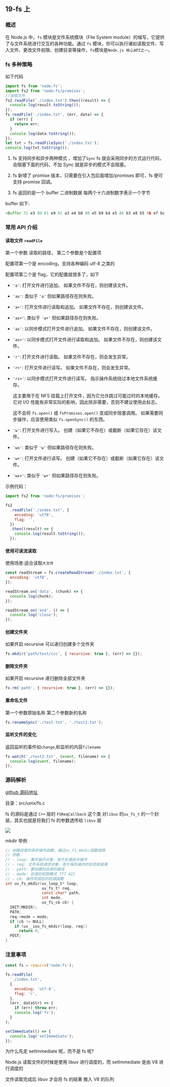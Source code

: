 ## 19-fs 上

### 概述

在 Node.js 中，`fs` 模块是文件系统模块（File System module）的缩写，它提供了与文件系统进行交互的各种功能。通过 `fs` 模块，你可以执行诸如读取文件、写入文件、更改文件权限、创建目录等操作，`fs`模块是`Node.js 核心API之一`。

### fs 多种策略

如下代码

```js
import fs from 'node:fs';
import fs2 from 'node:fs/promises';
//读取文件
fs2.readFile('./index.txt').then((result) => {
  console.log(result.toString());
});
fs.readFile('./index.txt', (err, data) => {
  if (err) {
    return err;
  }
  console.log(data.toString());
});
let txt = fs.readFileSync('./index.txt');
console.log(txt.toString());
```

1. fs 支持同步和异步两种模式 ，增加了`Sync` fs 就会采用同步的方式运行代码，会阻塞下面的代码，不加 Sync 就是异步的模式不会阻塞。

2. fs 新增了 promise 版本，只需要在引入包后面增加/promises 即可，fs 便可支持 promise 回调。

3. fs 返回的是一个 buffer 二进制数据 每两个十六进制数字表示一个字节

buffer 如下:

```js
<Buffer 31 e3 80 81 e9 82 a3 e4 b8 80 e5 b9 b4 e5 86 b3 e8 b5 9b ef bc 8c e6 98 af 53 53 47 e5 af b9 e6 88 98 53 4b 54 ef bc 8c e6 9c 80 e7 bb 88 e6 af 94 e5 ... 635 more bytes>
```

### 常用 API 介绍

#### 读取文件 `readFile`

第一个参数 读取的路径， 第二个参数是个配置项

配置项第一个是 encoding，支持各种编码 utf-8 之类的

配置项第二个是 flag，它的配置就很多了，如下

- `'a'`: 打开文件进行追加。 如果文件不存在，则创建该文件。

- `'ax'`: 类似于 `'a'` 但如果路径存在则失败。

- `'a+'`: 打开文件进行读取和追加。 如果文件不存在，则创建该文件。

- `'ax+'`: 类似于 `'a+'` 但如果路径存在则失败。

- `'as'`: 以同步模式打开文件进行追加。 如果文件不存在，则创建该文件。

- `'as+'`: 以同步模式打开文件进行读取和追加。 如果文件不存在，则创建该文件。

- `'r'`: 打开文件进行读取。 如果文件不存在，则会发生异常。

- `'r+'`: 打开文件进行读写。 如果文件不存在，则会发生异常。

- `'rs+'`: 以同步模式打开文件进行读写。 指示操作系统绕过本地文件系统缓存。

  这主要用于在 NFS 挂载上打开文件，因为它允许跳过可能过时的本地缓存。 它对 I/O 性能有非常实际的影响，因此除非需要，否则不建议使用此标志。

  这不会将 `fs.open()` 或 `fsPromises.open()` 变成同步阻塞调用。 如果需要同步操作，应该使用类似 `fs.openSync()` 的东西。

- `'w'`: 打开文件进行写入。 创建（如果它不存在）或截断（如果它存在）该文件。

- `'wx'`: 类似于 `'w'` 但如果路径存在则失败。

- `'w+'`: 打开文件进行读写。 创建（如果它不存在）或截断（如果它存在）该文件。

- `'wx+'`: 类似于 `'w+'` 但如果路径存在则失败。

示例代码：

```js
import fs2 from 'node:fs/promises';

fs2
  .readFile('./index.txt', {
    encoding: 'utf8',
    flag: '',
  })
  .then((result) => {
    console.log(result.toString());
  });
```

#### 使用可读流读取

使用场景:适合读取`大文件`

```js
const readStream = fs.createReadStream('./index.txt', {
  encoding: 'utf8',
});

readStream.on('data', (chunk) => {
  console.log(chunk);
});

readStream.on('end', () => {
  console.log('close');
});
```

#### 创建文件夹

如果开启 recursive 可以递归创建多个文件夹

```js
fs.mkdir('path/test/ccc', { recursive: true }, (err) => {});
```

#### 删除文件夹

如果开启 recursive 递归删除全部文件夹

```js
fs.rm('path', { recursive: true }, (err) => {});
```

#### 重命名文件

第一个参数原始名称 第二个参数新的名称

```js
fs.renameSync('./test.txt', './test2.txt');
```

#### 监听文件的变化

返回监听的事件如`change`,和监听的内容`filename`

```js
fs.watch('./test2.txt', (event, filename) => {
  console.log(event, filename);
});
```

### 源码解析

[github 源码地址](https://github.com/libuv/libuv)

目录：src/unix/fs.c

fs 的源码是通过 `C++` 层的 `FSReqCallback` 这个类 对`libuv` 的`uv_fs_t` 的一个封装，其实也就是将我们 fs 的参数透传给 `libuv` 层

![](https://chen-1320883525.cos.ap-chengdu.myqcloud.com/img/image-20231128162647804.png)

mkdir 举例

```c
// 创建目录的异步操作函数，通过uv_fs_mkdir函数调用
// 参数：
// - loop: 事件循环对象，用于处理异步操作
// - req: 文件系统请求对象，用于保存操作的状态和结果
// - path: 要创建的目录的路径
// - mode: 目录的权限模式 777 421
// - cb: 操作完成后的回调函数
int uv_fs_mkdir(uv_loop_t* loop,
                uv_fs_t* req,
                const char* path,
                int mode,
                uv_fs_cb cb) {
  INIT(MKDIR);
  PATH;
  req->mode = mode;
  if (cb != NULL)
    if (uv__iou_fs_mkdir(loop, req))
      return 0;
  POST;
}
```

### 注意事项

```js
const fs = require('node:fs');

fs.readFile(
  './index.txt',
  {
    encoding: 'utf-8',
    flag: 'r',
  },
  (err, dataStr) => {
    if (err) throw err;
    console.log('fs');
  }
);

setImmediate(() => {
  console.log('setImmediate');
});
```

为什么先走 setImmediate 呢，而不是 fs 呢?

Node.js 读取文件的时候是使用 libuv 进行调度的，而 setImmediate 是由 V8 进行调度的

文件读取完成后 libuv 才会将 fs 的结果 推入 V8 的队列
